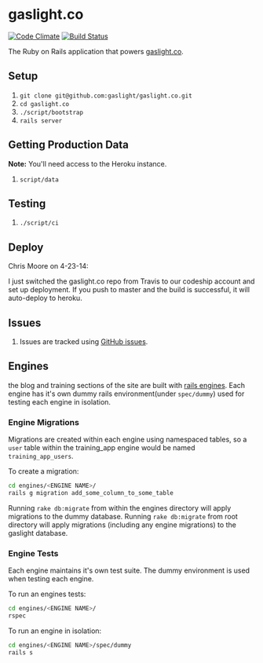 # gaslight.co

[![Code Climate](https://codeclimate.com/github/gaslight/gaslight.co.png)](https://codeclimate.com/github/gaslight/gaslight.co)
[ ![Build Status](https://www.codeship.io/projects/13019560-ad1d-0131-417e-5aebfd02d0b2/status?branch=master)](https://www.codeship.io/projects/19550)

The Ruby on Rails application that powers [gaslight.co][gco].

## Setup

1. `git clone git@github.com:gaslight/gaslight.co.git`
1. `cd gaslight.co`
1. `./script/bootstrap`
1. `rails server`

## Getting Production Data

**Note:** You'll need access to the Heroku instance.

1. `script/data`

## Testing

1. `./script/ci`

## Deploy

Chris Moore on 4-23-14:

I just switched the gaslight.co repo from Travis to our codeship account and set up deployment. If you push to master and the build is successful, it will auto-deploy to heroku.

## Issues

1. Issues are tracked using [GitHub issues][ghissues].

[gco]: http://gaslight.co
[ghissues]: https://github.com/gaslight/gaslight.co/issues
[tci]: https://travis-ci.org/gaslight/gaslight.co

## Engines

the blog and training sections of the site are built with [rails engines](http://edgeguides.rubyonrails.org/engines.html). Each engine has it's own dummy rails environment(under `spec/dummy`) used for testing each engine in isolation.

### Engine Migrations

Migrations are created within each engine using namespaced tables, so a `user` table within the training_app engine would be named `training_app_users`.

To create a migration:

```sh
cd engines/<ENGINE NAME>/
rails g migration add_some_column_to_some_table
```

Running `rake db:migrate` from within the engines directory will apply migrations to the dummy database. Running `rake db:migrate` from root directory will apply migrations (including any engine migrations) to the gaslight database.

### Engine Tests

Each engine maintains it's own test suite. The dummy environment is used when testing each engine.

To run an engines tests:

```sh
cd engines/<ENGINE NAME>/
rspec
```

To run an engine in isolation:

```sh
cd engines/<ENGINE NAME>/spec/dummy
rails s
```
